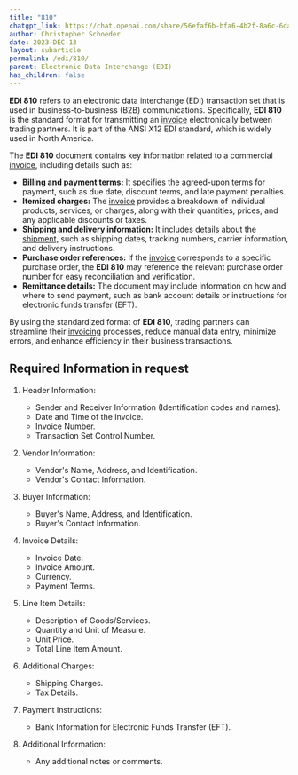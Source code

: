 ```yaml
---
title: "810"
chatgpt_link: https://chat.openai.com/share/56efaf6b-bfa6-4b2f-8a6c-6da866325731
author: Christopher Schoeder
date: 2023-DEC-13
layout: subarticle
permalink: /edi/810/
parent: Electronic Data Interchange (EDI)
has_children: false
---
```


**EDI 810** refers to an electronic data interchange (EDI) transaction set that is used in business-to-business (B2B) communications. Specifically, **EDI 810** is the standard format for transmitting an <a href="/financials/invoices">invoice</a> electronically between trading partners. It is part of the ANSI X12 EDI standard, which is widely used in North America.

The **EDI 810** document contains key information related to a commercial <a href="/financials/invoices">invoice</a>, including details such as:

- **Billing and payment terms:** It specifies the agreed-upon terms for payment, such as due date, discount terms, and late payment penalties.
- **Itemized charges:** The <a href="/financials/invoices">invoice</a> provides a breakdown of individual products, services, or charges, along with their quantities, prices, and any applicable discounts or taxes.
- **Shipping and delivery information:** It includes details about the <a href="/glossery/shipments">shipment,</a> such as shipping dates, tracking numbers, carrier information, and delivery instructions.
- **Purchase order references:** If the <a href="/financials/invoices">invoice</a> corresponds to a specific purchase order, the **EDI 810** may reference the relevant purchase order number for easy reconciliation and verification.
- **Remittance details:** The document may include information on how and where to send payment, such as bank account details or instructions for electronic funds transfer (EFT).

By using the standardized format of **EDI 810**, trading partners can streamline their <a href="/financials/invoices">invoicing</a> processes, reduce manual data entry, minimize errors, and enhance efficiency in their business transactions.

## Required Information in request

1. Header Information:

   - Sender and Receiver Information (Identification codes and names).
   - Date and Time of the Invoice.
   - Invoice Number.
   - Transaction Set Control Number.

2. Vendor Information:

   - Vendor's Name, Address, and Identification.
   - Vendor's Contact Information.

3. Buyer Information:

   - Buyer's Name, Address, and Identification.
   - Buyer's Contact Information.

4. Invoice Details:

   - Invoice Date.
   - Invoice Amount.
   - Currency.
   - Payment Terms.

5. Line Item Details:

   - Description of Goods/Services.
   - Quantity and Unit of Measure.
   - Unit Price.
   - Total Line Item Amount.

6. Additional Charges:

   - Shipping Charges.
   - Tax Details.

7. Payment Instructions:

   - Bank Information for Electronic Funds Transfer (EFT).

8. Additional Information:

   - Any additional notes or comments.
